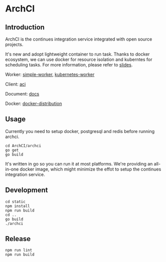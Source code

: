 # ArchCI

## Introduction

ArchCI is the continues integration service integrated with open source projects.

It's new and adopt lightweight container to run task. Thanks to docker ecosystem, we can use docker for resource isolation and kuberntes for scheduling tasks. For more information, please refer to [slides](http://slides.com/tobychan/archci).

Worker: [simple-worker](https://github.com/ArchCI/simple-worker), [kubernetes-worker](https://github.com/ArchCI/kubernetes-worker)

Client: [aci](https://github.com/ArchCI/aci)

Document: [docs](https://github.com/ArchCI/docs)

Docker: [docker-distribution](https://github.com/ArchCI)

## Usage

Currently you need to setup docker, postgresql and redis before running archci.

```
cd ArchCI/archci
go get
go build
```

It's written in go so you can run it at most platforms. We're providing an all-in-one docker image, which might minimize the effot to setup the continues integration service.

## Development

```
cd static
npm install
npm run build
cd ..
go build
./archci
```

## Release

```
npm run lint
npm run build
```

